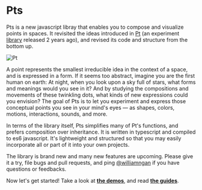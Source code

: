 # Pts

Pts is a new javascript libray that enables you to compose and visualize points in spaces. It revisited the ideas introduced in [Pt](https://medium.com/@williamngan/pt-93382bf5943e) (an experiment [library](https://williamngan.github.io/pt/) released 2 years ago), and revised its code and structure from the bottom up.

![Pt](./assets/pt.jpg) 

A point represents the smallest irreducible idea in the context of a space, and is expressed in a form. If it seems too abstract, imagine you are the first human on earth: At night, when you look upon a sky full of stars, what forms and meanings would you see in it? And by studying the compositions and movements of these twinkling dots, what kinds of new expressions could you envision? The goal of Pts is to let you experiment and express those conceptual points you see in your mind's eyes — as shapes, colors, motions, interactions, sounds, and more.

In terms of the library itself, Pts simplifies many of Pt's functions, and prefers composition over inheritance. It is written in typescript and compiled to es6 javascript. It's lightweight and structured so that you may easily incorporate all or part of it into your own projects.

The library is brand new and many new features are upcoming. Please give it a try, file bugs and pull requests, and ping [@williamngan](https://twitter.com/williamngan) if you have questions or feedbacks.

Now let's get started! Take a look at [**the demos**](../demo/index.html), and read [**the guides**](./Get-started-0100.html).